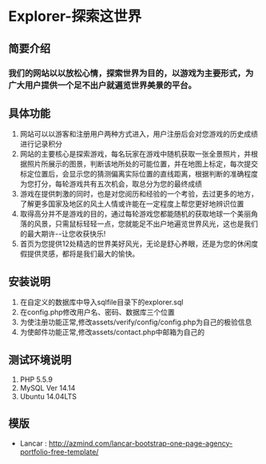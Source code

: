 # Explorer-探索这世界

## 简要介绍
### 我们的网站以以放松心情，探索世界为目的，以游戏为主要形式，为广大用户提供一个足不出户就遍览世界美景的平台。

## 具体功能
1. 网站可以以游客和注册用户两种方式进入，用户注册后会对您游戏的历史成绩进行记录积分
2. 网站的主要核心是探索游戏，每名玩家在游戏中随机获取一张全景照片，并根据照片所展示的图景，判断该地所处的可能位置，并在地图上标定，每次提交标定位置后，会显示您的猜测偏离实际位置的直线距离，根据判断的准确程度为您打分，每轮游戏共有五次机会，取总分为您的最终成绩
3. 游戏在提供刺激的同时，也是对您阅历和经验的一个考验，去过更多的地方，了解更多国家及地区的风土人情或许能在一定程度上帮您更好地辨识位置
4. 取得高分并不是游戏的目的，通过每轮游戏您都能随机的获取地球一个美丽角落的风景，只需鼠标轻轻一点，您就能足不出户地遍览世界风光，这也是我们的最大期许--让您收获快乐!
5. 首页为您提供12处精选的世界美好风光，无论是舒心养眼，还是为您的休闲度假提供灵感，都将是我们最大的愉快。

## 安装说明
1. 在自定义的数据库中导入sqlfile目录下的explorer.sql
2. 在config.php修改用户名、密码、数据库三个位置
3. 为使注册功能正常,修改assets/verify/config/config.php为自己的极验信息
4. 为使邮件功能正常,修改assets/contact.php中邮箱为自己的

## 测试环境说明
1. PHP 5.5.9
2. MySQL Ver 14.14
3. Ubuntu 14.04LTS

## 模版
* Lancar : http://azmind.com/lancar-bootstrap-one-page-agency-portfolio-free-template/
